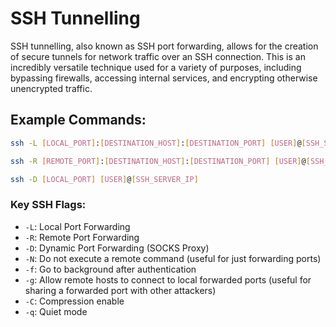 # SSH Tunnelling

SSH tunnelling, also known as SSH port forwarding, allows for the creation of secure tunnels for network traffic over an SSH connection. This is an incredibly versatile technique used for a variety of purposes, including bypassing firewalls, accessing internal services, and encrypting otherwise unencrypted traffic.

## Example Commands:

```bash
ssh -L [LOCAL_PORT]:[DESTINATION_HOST]:[DESTINATION_PORT] [USER]@[SSH_SERVER_IP]
```

```bash
ssh -R [REMOTE_PORT]:[DESTINATION_HOST]:[DESTINATION_PORT] [USER]@[SSH_SERVER_IP]
```

```bash
ssh -D [LOCAL_PORT] [USER]@[SSH_SERVER_IP]
```

### Key SSH Flags:

* `-L`: Local Port Forwarding
* `-R`: Remote Port Forwarding
* `-D`: Dynamic Port Forwarding (SOCKS Proxy)
* `-N`: Do not execute a remote command (useful for just forwarding ports)
* `-f`: Go to background after authentication
* `-g`: Allow remote hosts to connect to local forwarded ports (useful for sharing a forwarded port with other attackers)
* `-C`: Compression enable
* `-q`: Quiet mode
